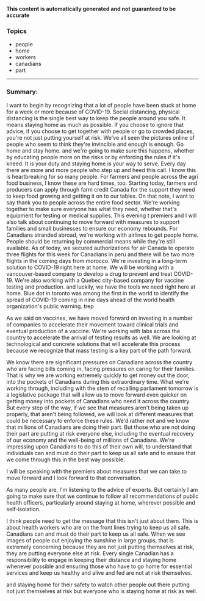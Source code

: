**This content is automatically generated and not guaranteed to be accurate**

### Topics

- people
- home
- workers
- canadians
- part

---

### Summary:



I want to begin by recognizing that a lot of people have been stuck at home for a week or more because of COVID-19.
Social distancing, physical distancing is the single best way to keep the people around you safe.
It means staying home as much as possible.
If you choose to ignore that advice, if you choose to get together with people or go to crowded places, you're not just putting yourself at risk.
We've all seen the pictures online of people who seem to think they're invincible and enough is enough.
Go home and stay home.
and we're going to make sure this happens, whether by educating people more on the risks or by enforcing the rules if it's kneed.
It is your duty and staying home is your way to serve.
Every day there are more and more people who step up and heed this call.
I know this is heartbreaking for so many people.
For farmers and people across the agri food business, I know these are hard times, too.
Starting today, farmers and producers can apply through farm credit Canada for the support they need to keep food growing and getting it on to our tables.
On that note, I want to say thank you to people across the entire food sector.
We're working together to make sure everyone has what they need, whether that's equipment for testing or medical supplies.
This evening t premiers and I will also talk about continuing to move forward with measures to support families and small businesses to ensure our economy rebounds.
For Canadians stranded abroad, we're working with airlines to get people home.
People should be returning by commercial means while they're still available.
As of today, we secured authorizations for air Canada to operate three flights for this week for Canadians in peru and there will be two more flights in the coming days from morocco.
We're investing in a long-term solution to COVID-19 right here at home.
We will be working with a vancouver-based company to develop a drug to prevent and treat COVID-19. We're also working with a Quebec city-based company for vaccine testing and production.
and luckily, we have the tools we need right here at home.
Blue dot in toronto was among the first in the world to identify the spread of COVID-19 coming in nine days ahead of the world health organization's public warning.
 trep



As we said on vaccines, we have moved forward on investing in a number of companies to accelerate their movement toward clinical trials and eventual production of a vaccine.
We're working with labs across the country to accelerate the arrival of testing results as well.
We are looking at technological and concrete solutions that will accelerate this process because we recognize that mass testing is a key part of the path forward.




We know there are significant pressures on Canadians across the country who are facing bills coming in, facing pressures on caring for their families.
That is why we are working extremely quickly to get money out the door, into the pockets of Canadians during this extraordinary time.
What we're working through, including with the stem of recalling parliament tomorrow is a legislative package that will allow us to move forward even quicker on getting money into pockets of Canadians who need it across the country.
But every step of the way, if we see that measures aren't being taken up properly, that aren't being followed, we will look at different measures that could be necessary to enforce these rules.
We'd rather not and we know that millions of Canadians are doing their part.
But those who are not doing their part are putting at risk everyone else, including the eventual recovery of our economy and the well-being of millions of Canadians.
We're impressing upon Canadians to do this of their own will, to understand that individuals can and must do their part to keep us all safe and to ensure that we come through this in the best way possible.



I will be speaking with the premiers about measures that we can take to move forward and I look forward to that conversation.



As many people are, I'm listening to the advice of experts.
But certainly I am going to make sure that we continue to follow all recommendations of public health officers, particularly around staying at home, wherever possible and self-isolation.



I think people need to get the message that this isn't just about them.
This is about health workers who are on the front lines trying to keep us all safe.
Canadians can and must do their part to keep us all safe.
When we see images of people out enjoying the sunshine in large groups, that is extremely concerning because they are not just putting themselves at risk, they are putting everyone else at risk.
Every single Canadian has a responsibility to engage in keeping their distance and staying home whenever possible and ensuring those who have to go home for essential services and keep us healthy and alive and fed are not at risk themselves.







and staying home for their safety to watch other people out there putting not just themselves at risk but everyone who is staying home at risk as well.